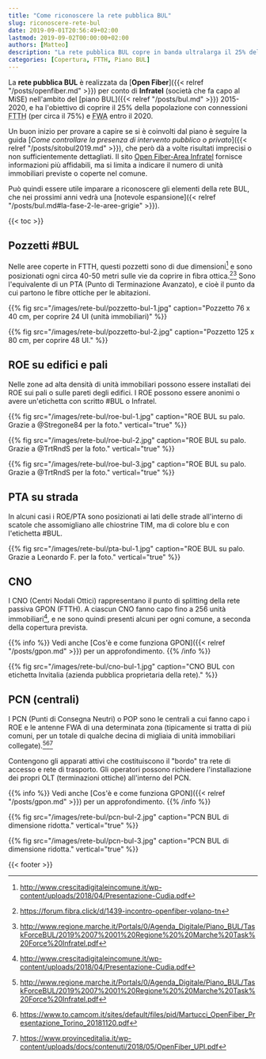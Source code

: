 ```yaml
---
title: "Come riconoscere la rete pubblica BUL"
slug: riconoscere-rete-bul
date: 2019-09-01T20:56:49+02:00
lastmod: 2019-09-02T00:00:00+02:00
authors: [Matteo]
description: "La rete pubblica BUL copre in banda ultralarga il 25% della popolazione. Può quindi essere utile conoscerne gli elementi principali."
categories: [Copertura, FTTH, Piano BUL]
---
```


La **rete pubblica BUL** è realizzata da [**Open Fiber**]({{< relref "/posts/openfiber.md" >}}) per conto di **Infratel** (società che fa capo al MiSE) nell'ambito del [piano BUL]({{< relref "/posts/bul.md" >}}) 2015-2020, e ha l'obiettivo di coprire il 25% della popolazione con connessioni <abbr title="Fiber To The Home, fibra fino a casa">FTTH</abbr> (per circa il 75%) e <abbr title="Fixed Wireless Access, connessione senza fili">FWA</abbr> entro il 2020.

Un buon inizio per provare a capire se si è coinvolti dal piano è seguire la guida [*Come controllare la presenza di intervento pubblico o privato*]({{< relref "/posts/sitobul2019.md" >}}), che però dà a volte risultati imprecisi o non sufficientemente dettagliati. Il sito [Open Fiber-Area Infratel](https://openfiber.it/it/fibra-ottica/area-infratel/piano-copertura-infratel) fornisce informazioni più affidabili, ma si limita a indicare il numero di unità immobiliari previste o coperte nel comune.

Può quindi essere utile imparare a riconoscere gli elementi della rete BUL, che nei prossimi anni vedrà una [notevole espansione]({< relref "/posts/bul.md#la-fase-2-le-aree-grigie" >}}).

{{< toc >}}

## Pozzetti #BUL

Nelle aree coperte in FTTH, questi pozzetti sono di due dimensioni[^pozz3] e sono posizionati ogni circa 40-50 metri sulle vie da coprire in fibra ottica.[^pozz1][^pozz2] Sono l'equivalente di un PTA (Punto di Terminazione Avanzato), e cioè il punto da cui partono le fibre ottiche per le abitazioni.

[^pozz1]: https://forum.fibra.click/d/1439-incontro-openfiber-volano-tn
[^pozz2]: http://www.regione.marche.it/Portals/0/Agenda_Digitale/Piano_BUL/TaskForceBUL/2019%2007%2001%20Regione%20%20Marche%20Task%20Force%20Infratel.pdf
[^pozz3]: http://www.crescitadigitaleincomune.it/wp-content/uploads/2018/04/Presentazione-Cudia.pdf

{{% fig src="/images/rete-bul/pozzetto-bul-1.jpg" caption="Pozzetto 76 x 40 cm, per coprire 24 UI (unità immobiliari)" %}}

{{% fig src="/images/rete-bul/pozzetto-bul-2.jpg" caption="Pozzetto 125 x 80 cm, per coprire 48 UI." %}}

## ROE su edifici e pali

Nelle zone ad alta densità di unità immobiliari possono essere installati dei ROE sui pali o sulle pareti degli edifici. I ROE possono essere anonimi o avere un'etichetta con scritto #BUL o Infratel.

{{% fig src="/images/rete-bul/roe-bul-1.jpg" caption="ROE BUL su palo. Grazie a @Stregone84 per la foto." vertical="true" %}}

{{% fig src="/images/rete-bul/roe-bul-2.jpg" caption="ROE BUL su palo. Grazie a @TrtRndS per la foto." vertical="true" %}}

{{% fig src="/images/rete-bul/roe-bul-3.jpg" caption="ROE BUL su palo. Grazie a @TrtRndS per la foto." vertical="true" %}}

## PTA su strada

In alcuni casi i ROE/PTA sono posizionati ai lati delle strade all'interno di scatole che assomigliano alle chiostrine TIM, ma di colore blu e con l'etichetta #BUL.

{{% fig src="/images/rete-bul/pta-bul-1.jpg" caption="ROE BUL su palo. Grazie a Leonardo F. per la foto." vertical="true" %}}

## CNO

I CNO (Centri Nodali Ottici) rappresentano il punto di splitting della rete passiva GPON (FTTH). A ciascun CNO fanno capo fino a 256 unità immobiliari[^pozz3], e ne sono quindi presenti alcuni per ogni comune, a seconda della copertura prevista.

{{% info %}}
Vedi anche [Cos'è e come funziona GPON]({{< relref "/posts/gpon.md" >}}) per un approfondimento.
{{% /info %}}

{{% fig src="/images/rete-bul/cno-bul-1.jpg" caption="CNO BUL con etichetta Invitalia (azienda pubblica proprietaria della rete)." %}}

## PCN (centrali)

I PCN (Punti di Consegna Neutri) o POP sono le centrali a cui fanno capo i ROE e le antenne FWA di una determinata zona (tipicamente si tratta di più comuni, per un totale di qualche decina di migliaia di unità immobiliari collegate).[^pozz2][^pcn1][^pcn2]

[^pcn1]: https://www.to.camcom.it/sites/default/files/pid/Martucci_OpenFiber_Presentazione_Torino_20181120.pdf
[^pcn2]: https://www.provinceditalia.it/wp-content/uploads/docs/contenuti/2018/05/OpenFiber_UPI.pdf

Contengono gli apparati attivi che costituiscono il "bordo" tra rete di accesso e rete di trasporto. Gli operatori possono richiedere l'installazione dei propri OLT (terminazioni ottiche) all'interno del PCN.

{{% info %}}
Vedi anche [Cos'è e come funziona GPON]({{< relref "/posts/gpon.md" >}}) per un approfondimento.
{{% /info %}}

{{% fig src="/images/rete-bul/pcn-bul-2.jpg" caption="PCN BUL di dimensione ridotta." vertical="true" %}}

{{% fig src="/images/rete-bul/pcn-bul-3.jpg" caption="PCN BUL di dimensione ridotta." vertical="true" %}}

{{< footer >}}
